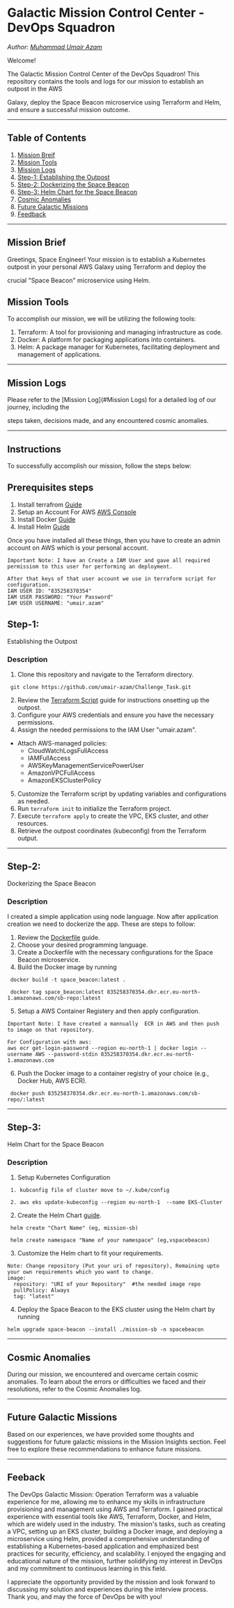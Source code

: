 # Galactic Mission Control Center - DevOps Squadron
*Author: [Muhammad Umair Azam](https://www.linkedin.com/in/umairdevops1/)*

Welcome!

The Galactic Mission Control Center of the DevOps Squadron! This repository contains the tools and logs for our mission to establish an outpost in the AWS 

Galaxy, deploy the Space Beacon microservice using Terraform and Helm, and ensure a successful mission outcome.

---

## Table of Contents

1. [Mission Breif](#mission-brief)
2. [Mission Tools](#mission-tools)
3. [Mission Logs](#mission-logs)
4. [Step-1: Establishing the Outpost](#Step-1)
5. [Step-2: Dockerizing the Space Beacon](#Step-2)
6. [Step-3: Helm Chart for the Space Beacon](#Step-3)
7. [Cosmic Anomalies]()
8. [Future Galactic Missions]()
9. [Feedback](#feedback)

---

## Mission Brief

Greetings, Space Engineer! Your mission is to establish a Kubernetes outpost in your personal AWS  Galaxy using Terraform and deploy the 

crucial "Space Beacon" microservice using Helm.

## Mission Tools

To accomplish our mission, we will be utilizing the following tools:

1. Terraform: A tool for provisioning and managing infrastructure as code.
2. Docker: A platform for packaging applications into containers.
3. Helm: A package manager for Kubernetes, facilitating deployment and management of applications.

---

## Mission Logs

Please refer to the [Mission Log](#Mission Logs) for a detailed log of our journey, including the 

steps taken, decisions made, and any encountered cosmic anomalies.

---

## Instructions

To successfully accomplish our mission, follow the steps below:

## Prerequisites steps

1. Install terrafrom [Guide](https://developer.hashicorp.com/terraform/tutorials/aws-get-started/install-cli)
2. Setup an Account For AWS [AWS Console](https://aws.amazon.com/console/)
3. Install Docker [Guide](https://docs.docker.com/engine/install/)
4. Install Helm [Guide](https://helm.sh/docs/intro/install/)

Once you have installed all these things, then you have to create an admin account on AWS which is your personal account. 
```
Important Note: I have an Create a IAM User and gave all required permissiom to this user for performing an deployment.

After that keys of that user account we use in terraform script for configuration.
IAM USER ID: "835258370354"
IAM USER PASSWORD: "Your Password"
IAM USER USERNAME: "umair.azam"
```
## Step-1: 

Establishing the Outpost

### Description

1. Clone this repository and navigate to the Terraform directory.
```
 git clone https://github.com/umair-azam/Challenge_Task.git
```
2. Review the [Terraform Script](https://registry.terraform.io/providers/hashicorp/aws/latest/docs/resources/eks_cluster/) guide for instructions onsetting up the outpost.
3. Configure your AWS credentials and ensure you have the necessary permissions.
4. Assign the needed permissions to the IAM User "umair.azam". 

- Attach AWS-managed policies:
    - CloudWatchLogsFullAccess
    - IAMFullAccess
    - AWSKeyManagementServicePowerUser
    - AmazonVPCFullAccess
    - AmazonEKSClusterPolicy
5. Customize the Terraform script by updating variables and configurations as needed.
6. Run ```terraform init``` to initialize  the Terraform project.
7. Execute ```terraform apply``` to create the VPC, EKS cluster, and other resources.
8. Retrieve the outpost coordinates (kubeconfig) from the Terraform output.


---


## Step-2: 

Dockerizing the Space Beacon

### Description

I created a simple application using node language. Now after application creation we need to dockerize the app. These are steps to follow:

1. Review the [Dockerfile](https://github.com/umair-azam/Challenge_Task/blob/master/App/Dockerfile) guide.
2. Choose your desired programming language.
3. Create a Dockerfile with the necessary configurations for the Space Beacon microservice.
4. Build the Docker image by running
```
 docker build -t space_beacon:latest .

 docker tag space_beacon:latest 835258370354.dkr.ecr.eu-north-1.amazonaws.com/sb-repo:latest
```
5. Setup a AWS Container Registery and then apply configuration.
```
Important Note: I have created a mannually  ECR in AWS and then push to image on that repository.

For Configuration with aws:
aws ecr get-login-password --region eu-north-1 | docker login --username AWS --password-stdin 835258370354.dkr.ecr.eu-north-1.amazonaws.com
```
6. Push the Docker image to a container registry of your choice (e.g., Docker Hub, AWS ECR).
```
 docker push 835258370354.dkr.ecr.eu-north-1.amazonaws.com/sb-repo/:latest
```
--- 


## Step-3: 

Helm Chart for the Space Beacon

### Description


1. Setup Kubernetes Configuration
```
 1. kubconfig file of cluster move to ~/.kube/config

 2. aws eks update-kubeconfig --region eu-north-1  --name EKS-Cluster
```
2. Create the Helm Chart [guide](https://helm.sh/docs/helm/helm_create/).
```
 helm create "Chart Name" (eg, mission-sb)

 helm create namespace "Name of your namespace" (eg,vspacebeacon)
```
3. Customize the Helm chart to fit your requirements.
```
Note: Change repository (Put your uri of repository), Remaining upto your own requirements which you want to change.
image:
  repository: "URI of your Repository"  #the needed image repo
  pullPolicy: Always
  tag: "latest"
```
4. Deploy the Space Beacon to the EKS cluster using the Helm chart by running
```
helm upgrade space-beacon --install ./mission-sb -n spacebeacon
```

---
## Cosmic Anomalies
During our mission, we encountered and overcame certain cosmic anomalies. To learn about the errors or difficulties we faced and their resolutions, 
refer to the Cosmic Anomalies log.

---

## Future Galactic Missions
Based on our experiences, we have provided some thoughts and suggestions for future galactic missions in the Mission Insights section. 
Feel free to explore these recommendations to enhance future missions.

---
## Feeback
The DevOps Galactic Mission: Operation Terraform was a valuable experience for me, allowing me to enhance my skills in infrastructure provisioning and management using AWS and Terraform. I gained practical experience with essential tools like AWS, Terraform, Docker, and Helm, which are widely used in the industry. The mission's tasks, such as creating a VPC, setting up an EKS cluster, building a Docker image, and deploying a microservice using Helm, provided a comprehensive understanding of establishing a Kubernetes-based application and emphasized best practices for security, efficiency, and scalability. I enjoyed the engaging and educational nature of the mission, further solidifying my interest in DevOps and my commitment to continuous learning in this field.

I appreciate the opportunity provided by the mission and look forward to discussing my solution and experiences during the interview process. Thank you, and may the force of DevOps be with you!
